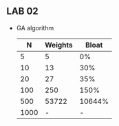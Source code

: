 ## LAB 02


- GA algorithm
 
    N | Weights | Bloat
    ------------ |---------| -------------
    5 | 5       | 0%
    10 | 13      | 30%
    20 | 27      | 35%
    100 | 250     | 150%
    500 | 53722   | 10644%
    1000 | -       | -
